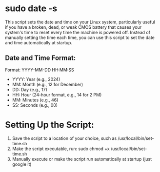 # sudo date -s

This script sets the date and time on your Linux system, particularly useful if you have a broken, dead, or weak CMOS battery that causes your system's time to reset every time the machine is powered off. Instead of manually setting the time each time, you can use this script to set the date and time automatically at startup.

## Date and Time Format:

Format: YYYY-MM-DD HH:MM:SS

- YYYY: Year (e.g., 2024)
- MM: Month (e.g., 12 for December)
- DD: Day (e.g., 17)
- HH: Hour (24-hour format, e.g., 14 for 2 PM)
- MM: Minutes (e.g., 46)
- SS: Seconds (e.g., 00)

# Setting Up the Script:

1. Save the script to a location of your choice, such as /usr/local/bin/set-time.sh
2. Make the script executable, run: sudo chmod +x /usr/local/bin/set-time.sh
3. Manually execute or make the script run automatically at startup (just google it)
